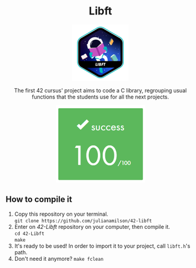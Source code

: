 <div align=center>

  <h1>Libft</h1>

  <img src=https://github.com/julianamilson/julianamilson_utils/blob/master/libft.png alt="Libft's badge"><br>
  <p>The first 42 cursus' project aims to code a C library, regrouping usual functions that the students use for all the next projects.</p>
  <img src=https://github.com/julianamilson/julianamilson_utils/blob/master/100.png alt="score">
</div>

## How to compile it

1. Copy this repository on your terminal. <br>
`git clone https://github.com/julianamilson/42-libft`<br>
2. Enter on *42-Libft* repository on your computer, then compile it.<br>
`cd 42-Libft`<br>
`make`<br>
3. It's ready to be used! In order to import it to your project, call `libft.h`'s path. 
4. Don't need it anymore? `make fclean`
